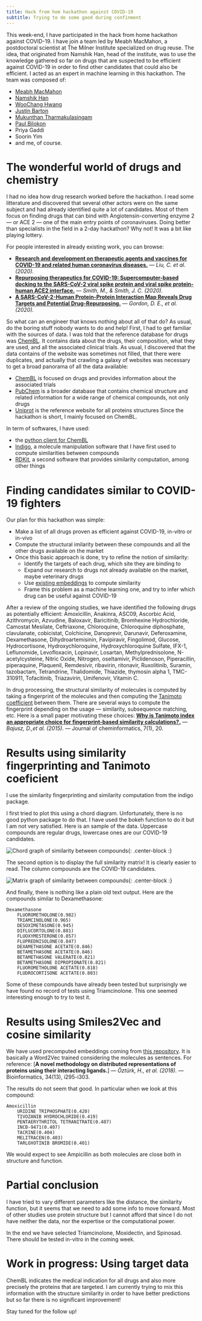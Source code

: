 ```yaml
---
title: Hack from hom hackathon against COVID-19
subtitle: Trying to do some good during confinment
---
```


This week-end, I have participated in the hack from home hackathon against COVID-19. I have join a team led by Meabh MacMahon, a postdoctoral scientist at The Milner Institute specialized on drug reuse. The idea, that originated from Namshik Han, head of the institute, was to use the knowledge gathered so far on drugs that are suspected to be efficient against COVID-19 in order to find other candidates that could also be efficient. I acted as an expert in machine learning in this hackathon. The team was composed of:
- [Meabh MacMahon](https://www.linkedin.com/in/meabh-macmahon-phd-2a1a9761/)
- [Namshik Han](https://www.linkedin.com/in/namshik/)
- [WooChang Hwang](https://www.linkedin.com/in/woochang-hwang-a6878a83/)
- [Justin Barton](https://www.linkedin.com/in/jbarton/)
- [Mukunthan Tharmakulasingam](https://www.linkedin.com/in/mukunthant/)
- [Paul Bilokon](https://www.linkedin.com/in/bilokon/)
- Priya Gaddi
- Soorin Yim
- and me, of course.

# The wonderful world of drugs and chemistry

I had no idea how drug research worked before the hackathon. I read some litterature and discovered that several other actors were on the same subject and had already identified quite a lot of candidates. Most of them focus on finding drugs that can bind with Angiotensin-converting enzyme 2 — or ACE 2 — one of the main entry points of coronaviruses. Doing better than specialists in the field in a 2-day hackathon? Why not! It was a bit like playing lottery.

For people interested in already existing work, you can browse:
* [**Research and development on therapeutic agents and vaccines for COVID-19 and related human coronavirus diseases.**](https://pubs.acs.org/doi/10.1021/acscentsci.0c00272) — *Liu, C. et al. (2020).* 
* [**Repurposing therapeutics for COVID-19: Supercomputer-based docking to the SARS-CoV-2 viral spike protein and viral spike protein-human ACE2 interface.**](https://chemrxiv.org/articles/Repurposing_Therapeutics_for_the_Wuhan_Coronavirus_nCov-2019_Supercomputer-Based_Docking_to_the_Viral_S_Protein_and_Human_ACE2_Interface/11871402/3?utm_content=&utm_medium=website&utm_source=ocn_story&utm_campaign=Englewood%2C%20CO) — *Smith, M., & Smith, J. C. (2020).*
* [**A SARS-CoV-2-Human Protein-Protein Interaction Map Reveals Drug Targets and Potential Drug-Repurposing.**](https://www.biorxiv.org/content/10.1101/2020.03.22.002386v1.full.pdf) — *Gordon, D. E., et al. (2020).* 

So what can an engineer that knows nothing about all of that do? As usual, do the boring stuff nobody wants to do and help! First, I had to get familiar with the sources of data. I was told that the reference database for drugs was [ChemBL](https://www.ebi.ac.uk/chembl/). It contains data about the drugs, their composition, what they are used, and all the associated clinical trials. As usual, I discovered that the data contains of the website was sometimes not filled, that there were duplicates, and actually that crawling a galaxy of websites was necessary to get a broad panorama of all the data available:
- [ChemBL](https://www.ebi.ac.uk/chembl/) is focused on drugs and provides information about the associated trials
- [PubChem](https://pubchem.ncbi.nlm.nih.gov/) is a broader database that contains chemical structure and related information for a wide range of chemical compounds, not only drugs
- [Uniprot](https://www.uniprot.org/) is the reference website for all proteins structures
Since the hackathon is short, I mainly focused on ChemBL.

In term of softwares, I have used:
- the [python client for ChemBL](https://github.com/chembl/chembl_webresource_client)
- [Indigo](https://github.com/epam/Indigo), a molecule manipulation software that I have first used to compute similarities between compounds
- [RDKit](https://www.rdkit.org/), a second software that provides similarity computation, among other things

# Finding candidates similar to COVID-19 fighters

Our plan for this hackathon was simple:
- Make a list of all drugs proven as efficient against COVID-19, in-vitro or in-vivo
- Compute the structural imilarity between these compounds and all the other drugs available on the market
- Once this basic approach is done, try to refine the notion of similarity:
  - Identify the targets of each drug, which site they are binding to
  - Expand our research to drugs not already available on the market, maybe veterinary drugs
  - Use [existing embeddings](https://arxiv.org/abs/1712.02034) to compute similarity
  - Frame this problem as a machine learning one, and try to infer which drug can be useful against COVID-19

After a review of the ongoing studies, we have identified the following drugs as potentially efficient: Amoxicillin, Anakinra, ASC09, Ascorbic Acid, Azithromycin, Azvudine, Baloxavir, Baricitinib, Bromhexine Hydrochloride, Camostat Mesilate, Ceftriaxone, Chloroquine, Chloroquine diphosphate, clavulanate, cobicistat, Colchicine, Danoprevir, Darunavir, Deferoxamine, Dexamethasone, Dihydroartemisinin, Favipiravir, Fingolimod, Glucose, Hydrocortisone, Hydroxychloroquine, Hydroxychloroquine Sulfate, IFX-1, Leflunomide, Levofloxacin, Lopinavir, Losartan, Methylprednisolone, N-acetylcysteine, Nitric Oxide, Nitrogen, oseltamivir, Piclidenoson, Piperacillin, piperaquine, Plaquenil, Remdesivir, ribavirin, ritonavir, Ruxolitinib, Suramin, tazobactam, Tetrandrine, Thalidomide, Thiazide, thymosin alpha 1, TMC-310911, Tofacitinib, Triazavirin, Umifenovir, Vitamin C.

In drug processing, the structural similarity of molecules is computed by taking a fingerprint of the molecules and then computing the [Tanimoto coefficient](https://en.wikipedia.org/wiki/Jaccard_index) between them. There are several ways to compute the fingerprint depending on the usage — similarity, subsequence matching, etc. Here is a small paper motivating these choices:
[**Why is Tanimoto index an appropriate choice for fingerprint-based similarity calculations?.**](https://core.ac.uk/download/pdf/81729033.pdf) — *Bajusz, D.,et al. (2015).* — Journal of cheminformatics, 7(1), 20.

# Results using similarity fingerprinting and Tanimoto coeficient

I use the similarity fingerprinting and similarity computation from the indigo package.

I first tried to plot this using a chord diagram. Unfortunately, there is no good python package to do that. I have used the bokeh function to do it but I am not very satisfied. Here is an sample of the data. Uppercase compounds are regular drugs, lowercase ones are our COVID-19 candidates.

![Chord graph of similarity between compounds](/img/sim_chord.png){: .center-block :}

The second option is to display the full similarity matrix! It is clearly easier to read. The column compounds are the COVID-19 candidates.

![Matrix graph of similarity between compounds](/img/sim_matrix.png){: .center-block :}

And finally, there is nothing like a plain old text output. Here are the compounds similar to Dexamethasone:

```
Dexamethasone
    FLUOROMETHOLONE(0.982)
    TRIAMCINOLONE(0.965)
    DESOXIMETASONE(0.945)
    DIFLUCORTOLONE(0.881)
    FLUOXYMESTERONE(0.857)
    FLUPREDNISOLONE(0.847)
    DEXAMETHASONE ACETATE(0.846)
    BETAMETHASONE ACETATE(0.846)
    BETAMETHASONE VALERATE(0.821)
    BETAMETHASONE DIPROPIONATE(0.821)
    FLUOROMETHOLONE ACETATE(0.818)
    FLUDROCORTISONE ACETATE(0.803)
```

Some of these compounds have already been tested but surprisingly we have found no record of tests using Triamcinolone. This one seemed interesting enough to try to test it.

# Results using Smiles2Vec and cosine similarity

We have used precomputed embeddings coming from [this repository](https://github.com/hkmztrk/SMILESVecProteinRepresentation). It is basically a Word2Vec trained considering the molecules as sentences. For reference:
[**A novel methodology on distributed representations of proteins using their interacting ligands.**] — *Öztürk, H., et al. (2018).* — Bioinformatics, 34(13), i295-i303.

The results do not seem that good. In particular when we look at this compound:

```
Amoxicillin
    URIDINE TRIPHOSPHATE(0.420)
    TIVOZANIB HYDROCHLORIDE(0.419)
    PENTAERYTHRITOL TETRANITRATE(0.407)
    INCB-9471(0.407)
    TACRINE(0.404)
    MELITRACEN(0.403)
    TARLOXOTINIB BROMIDE(0.401)
```

We would expect to see Ampicillin as both molecules are close both in structure and function.

# Partial conclusion

I have tried to vary different parameters like the distance, the similarity function, but it seems that we need to add some info to move forward. Most of other studies use protein structure but I cannot afford that since I do not have neither the data, nor the expertise or the computational power.

In the end we have selected Triamcinolone, Moxidectin, and Spinosad. There should be tested in-vitro in the coming week.

# Work in progress: Using target data

ChemBL indicates the medical indication for all drugs and also more precisely the proteins that are targeted. I am currently trying to mix this information with the structure similarity in order to have better predictions but so far there is no significant improvement!

Stay tuned for the follow up!